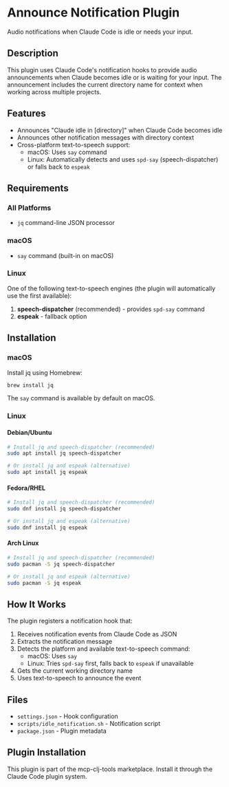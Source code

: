 # Announce Notification Plugin

Audio notifications when Claude Code is idle or needs your input.

## Description

This plugin uses Claude Code's notification hooks to provide audio announcements when Claude becomes idle or is waiting for your input. The announcement includes the current directory name for context when working across multiple projects.

## Features

- Announces "Claude idle in [directory]" when Claude Code becomes idle
- Announces other notification messages with directory context
- Cross-platform text-to-speech support:
  - macOS: Uses `say` command
  - Linux: Automatically detects and uses `spd-say` (speech-dispatcher) or falls back to `espeak`

## Requirements

### All Platforms

- `jq` command-line JSON processor

### macOS

- `say` command (built-in on macOS)

### Linux

One of the following text-to-speech engines (the plugin will automatically use the first available):

1. **speech-dispatcher** (recommended) - provides `spd-say` command
2. **espeak** - fallback option

## Installation

### macOS

Install jq using Homebrew:
```bash
brew install jq
```

The `say` command is available by default on macOS.

### Linux

#### Debian/Ubuntu
```bash
# Install jq and speech-dispatcher (recommended)
sudo apt install jq speech-dispatcher

# Or install jq and espeak (alternative)
sudo apt install jq espeak
```

#### Fedora/RHEL
```bash
# Install jq and speech-dispatcher (recommended)
sudo dnf install jq speech-dispatcher

# Or install jq and espeak (alternative)
sudo dnf install jq espeak
```

#### Arch Linux
```bash
# Install jq and speech-dispatcher (recommended)
sudo pacman -S jq speech-dispatcher

# Or install jq and espeak (alternative)
sudo pacman -S jq espeak
```

## How It Works

The plugin registers a notification hook that:
1. Receives notification events from Claude Code as JSON
2. Extracts the notification message
3. Detects the platform and available text-to-speech command:
   - macOS: Uses `say`
   - Linux: Tries `spd-say` first, falls back to `espeak` if unavailable
4. Gets the current working directory name
5. Uses text-to-speech to announce the event

## Files

- `settings.json` - Hook configuration
- `scripts/idle_notification.sh` - Notification script
- `package.json` - Plugin metadata

## Plugin Installation

This plugin is part of the mcp-clj-tools marketplace. Install it through the Claude Code plugin system.

